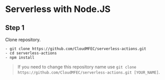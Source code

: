 # Serverless with Node.JS

## Step 1
Clone repository.
```
- git clone https://github.com/CloudMFEC/serverless-actions.git
- cd serverless-actions
- npm install
```

> If you need to change this repository name use `git clone https://github.com/CloudMFEC/serverless-actions.git [YOUR_NAME]`.
